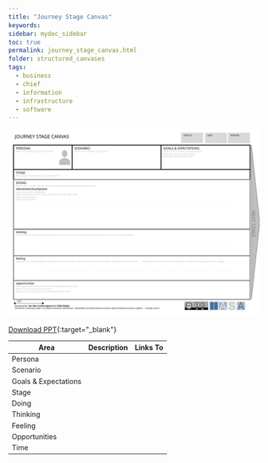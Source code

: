 ```yaml
---
title: "Journey Stage Canvas"
keywords: 
sidebar: mydoc_sidebar
toc: true
permalink: journey_stage_canvas.html
folder: structured_canvases
tags: 
  - business
  - chief
  - information
  - infrastructure
  - software
---
```


![image001](media/journey_stage_canvas001.svg)

[Download PPT](media/ppt/journey_stage_canvas.ppt){:target="_blank"}

| Area | Description | Links To |
| --- | --- | --- |
| Persona |   |   |
| Scenario |   |   |
| Goals & Expectations |   |   |
| Stage |   |   |
| Doing |   |   |
| Thinking |   |   |
| Feeling |   |   |
| Opportunities |   |   |
| Time |   |   |